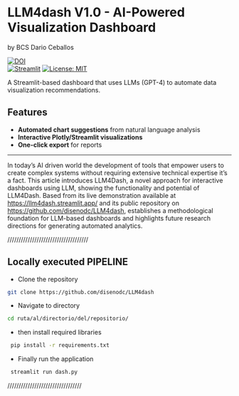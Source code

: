 # LLM4dash V1.0 - AI-Powered Visualization Dashboard
by BCS Dario Ceballos

[![DOI](https://zenodo.org/badge/DOI/10.5281/zenodo.15209909.svg)](https://doi.org/10.5281/zenodo.15209909)    
[![Streamlit](https://static.streamlit.io/badges/streamlit_badge_black_white.svg)](https://llm4dash.streamlit.app)
[![License: MIT](https://img.shields.io/badge/License-MIT-yellow.svg)](https://github.com/disenodc/LLM4dash/blob/main/LICENSE.md)

A Streamlit-based dashboard that uses LLMs (GPT-4) to automate data visualization recommendations.

## Features
- **Automated chart suggestions** from natural language analysis
- **Interactive Plotly/Streamlit visualizations**
- **One-click export** for reports

--------------------------------

In today’s AI driven world the development of tools that
empower users to create complex systems without requiring extensive technical expertise it’s a fact. This article introduces LLM4Dash, a novel approach for interactive dashboards using LLM, showing the functionality and potential of LLM4Dash.
Based from its live demonstration available at https://llm4dash.streamlit.app/ and its public repository on https://github.com/disenodc/LLM4dash, establishes a methodological foundation for LLM-based dashboards and highlights future research directions for generating automated analytics.

////////////////////////////////////

## Locally executed PIPELINE

- Clone the repository

```bash
git clone https://github.com/disenodc/LLM4dash
```
- Navigate to directory

```bash
cd ruta/al/directorio/del/repositorio/
```

- then install required libraries

```bash
 pip install -r requirements.txt
```
- Finally run the application

```bash
 streamlit run dash.py
```

/////////////////////////////////
